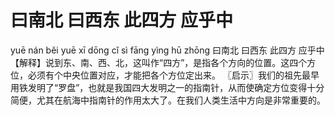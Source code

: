 # 曰南北     曰西东     此四方     应乎中

yuē nán běi 	yuē xī dōng 	cǐ sì fāng 	yìng hū zhōng
曰南北 	曰西东 	此四方 	应乎中
【解释】说到东、南、西、北，这叫作“四方”，是指各个方向的位置。这四个方位，必须有个中央位置对应，才能把各个方位定出来。
〖启示〗我们的祖先最早用铁发明了“罗盘”，也就是我国四大发明之一的指南针，从而使确定方位变得十分简便，尤其在航海中指南针的作用太大了。在我们人类生活中方向是非常重要的。
